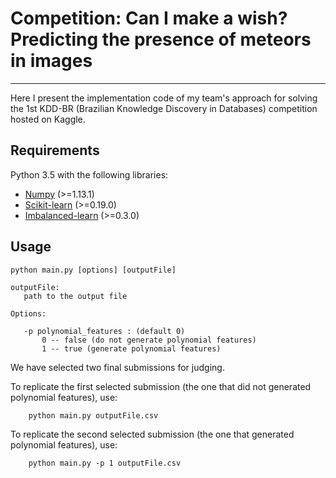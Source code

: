 # Competition: Can I make a wish? Predicting the presence of meteors in images
------------------------------------------------------------------------------

Here I present the implementation code of my team's approach for solving the 1st KDD-BR (Brazilian Knowledge Discovery in Databases) competition hosted on Kaggle.


## Requirements
Python 3.5 with the following libraries:

* [Numpy](http://www.numpy.org/) (>=1.13.1)
* [Scikit-learn](http://scikit-learn.org/) (>=0.19.0)
* [Imbalanced-learn](https://github.com/scikit-learn-contrib/imbalanced-learn) (>=0.3.0)

## Usage
```python main.py [options] [outputFile]``` 

```
outputFile: 
   path to the output file  

Options:

   -p polynomial_features : (default 0)
       0 -- false (do not generate polynomial features) 
       1 -- true (generate polynomial features) 
``` 

We have selected two final submissions for judging. 

To replicate the first selected submission (the one that did not generated polynomial features), use:

		
		python main.py outputFile.csv

To replicate the second selected submission (the one that generated polynomial features), use:

		
		python main.py -p 1 outputFile.csv